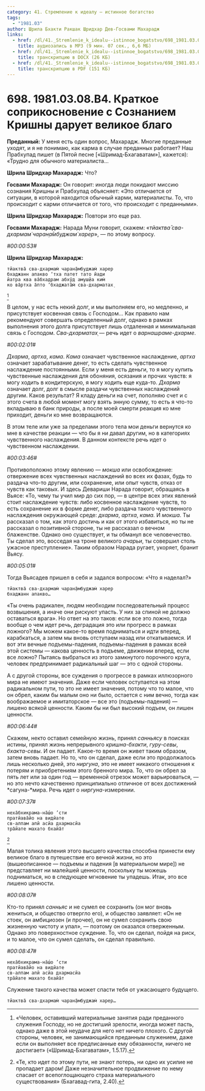 ```yaml
---
category: 41. Стремление к идеалу — истинное богатство
tags:
  - "1981.03"
author: Шрила Бхакти Ракшак Шридхар Дев-Госвами Махарадж
links:
  - href: /dl/41._Stremlenie_k_idealu--istinnoe_bogatstvo/698_1981.03.08.B4_SridharMj_Kratkoe_soprikosnovenie_s_Soznaniem_Krishny_daruet_velikoe_blago.mp3
    title: аудиозапись в MP3 (9 мин. 07 сек., 6,6 МБ)
  - href: /dl/41._Stremlenie_k_idealu--istinnoe_bogatstvo/698_1981.03.08.B4_SridharMj_Kratkoe_soprikosnovenie_s_Soznaniem_Krishny_daruet_velikoe_blago.docx
    title: транскрипцию в DOCX (26 КБ)
  - href: /dl/41._Stremlenie_k_idealu--istinnoe_bogatstvo/698_1981.03.08.B4_SridharMj_Kratkoe_soprikosnovenie_s_Soznaniem_Krishny_daruet_velikoe_blago.pdf
    title: транскрипцию в PDF (151 КБ)
---
```


# 698. 1981.03.08.B4. Краткое соприкосновение с Сознанием Кришны дарует великое благо

**Преданный:** У меня есть один вопрос, Махарадж. Многие преданные уходят, и я не понимаю, как карма в случае преданных работает? Наш Прабхупад пишет (в Пятой песне [«Шримад-Бхагаватам»], кажется): «Трудно для обычного материалиста…

**Шрила Шридхар Махарадж:** Что?

**Госвами Махарадж:** Он говорит: иногда люди покидают миссию сознания Кришны и Прабхупад объясняет: «Это отличается от ситуации, в которой находится обычный карми, материалисты. То, что происходит с карми отличается от того, что происходит с преданными».

**Шрила Шридхар Махарадж:** Повтори это еще раз.

**Госвами Махарадж:** Нарада Муни говорит, скажем: «*тйактва̄ сва-дхармам̇ чаран̣а̄мбуджам̇ харер*», — по этому вопросу.

*#00:00:53#*

**Шрила Шридхар Махарадж:**

    тйактва̄ сва-дхармам̇ чаран̣а̄мбуджам̇ харер
    бхаджанн апакво ‘тха патет тато йади
    йатра ква ва̄бхадрам абхӯд амуш̣йа ким̇
    ко ва̄ртха а̄пто ‘бхаджата̄м̇ сва-дхарматах̣ 
[^_ftn1]

В целом, у нас есть некий долг, и мы выполняем его, но медленно, и присутствует косвенная связь с Господом… Как правило нам рекомендуют совершать определенный долг, однако в рамках выполнения этого долга присутствует лишь отдаленная и минимальная связь с Господом. *Сва-дхарматах̣* — речь идет о *варнашраме-дхарме*.

*#00:02:01#*

*Дхарма*, *артха*, *кама*. *Кама* означает чувственное наслаждение, *артха* означает зарабатывание денег, то есть сделать чувственное наслаждение постоянными. Если у меня есть деньги, то я могу купить чувственные наслаждения для обоняния, осязания и прочих чувств: я могу ходить в кондитерскую, я могу ходить еще куда-то. *Дхарма* означает долг, долг в смысле раздачи чувственных наслаждений другим. Каков результат? Я кладу деньги на счет, пополняю счет и с этого счета в любой момент могу взять энную сумму, то есть я что-то вкладываю в банк природы, а после моей смерти реакция ко мне приходит, деньги ко мне возвращаются.

В этом теле или уже за пределами этого тела мои деньги вернутся ко мне в качестве реакции — что бы я ни давал другим, но в категориях чувственного наслаждения. В данном контексте речь идет о чувственном наслаждении.

*#00:03:46#*

Противоположно этому явлению — *мокша* или освобождение: отвержение всех чувственных наслаждений во всех их фазах, будь то раздача что-то другим, или сохранение, или опыт чувств, отказ от чувств как таковых. И здесь Девариши Нарада говорит, обращаясь в Вьясе: «То, чему ты учил мир до сих пор, — в центре всех этих явлений стоит наслаждение чувств: либо косвенное наслаждение чувств, то есть сохранение их в форме денег, либо раздача такого чувственного наслаждения окружающей среде: *дхарма*, *артха*, *кама.* И *мокша*. Ты рассказал о том, как этого достичь и как от этого избавиться, но ты не рассказал о позитивной стороне, ты не рассказал о вечном блаженстве. Однако оно существует, и ты обманул все человечество. Ты сделал это, восседая на троне великого *ачарьи*, ты совершил столь ужасное преступление». Таким образом Нарада ругает, укоряет, бранит Вьясу.

*#00:05:01#*

Тогда Вьясадев пришел в себя и задался вопросом: «Что я наделал?»

    тйактва̄ сва-дхармам̇ чаран̣а̄мбуджам̇ харер
    бхаджанн апакво…

«Ты очень радикален, людям необходим последовательный процесс возвышения, а иначе они рискуют упасть. У них за спиной не должно оставаться врага». Но ответ на это таков: если все это ложно, тогда вообще о чем идет речь, деградация это или прогресс в рамках ложного? Мы можем какое-то время подниматься и идти вперед, карабкаться, а затем мы вновь отступаем назад или откатываемся. И вот эти вечные подъемы-падения, подъемы-падения в рамках всей этой системы — какова ценность в подъеме, движении вперед, если все ложно? Пытаясь выбраться из этого замкнутого порочного круга, человек предпринимает радикальный шаг — это с одной стороны.

А с другой стороны, все суждения о прогрессе в рамках иллюзорного мира не имеют значения. Даже если человек оступается на этом радикальном пути, то это не имеет значения, потому что то малое, что он обрел, каким бы малым оно ни было, остается с ним вечно, тогда как воображаемое и имитаторское — все это (подъемы-падения) — лишено всякой ценности. Каким бы ни был высокий подъем, он лишен ценности.

*#00:06:44#*

Скажем, некто оставил семейную жизнь, принял *санньясу* в поисках истины, принял жизнь непрерывного *кришна-бхакти*, *гуру-севы*, *бхакта-севы*. И он падает. Какое-то время он живет таким образом, затем вновь падает. Но то, что он сделал, даже если это продолжалось лишь несколько дней, это *ниргуна*, это не имеет никакого отношения к потерям и приобретениям этого бренного мира. То, что он обрел за пять лет или за один год — временной отрезок может варьироваться, — но это нечто качественно принципиально отличное от всех достижений *сагуна-*мира. Речь идет о *ниргуна*-измерении.

*#00:07:37#*

    неха̄бхикрама-на̄ш́о ’сти
    пратйава̄йо на видйате
    св-алпам апй асйа дхармасйа
    тра̄йате махато бхайа̄т
[^_ftn2]

Малая толика явления этого высшего качества способна принести ему великое благо в путешествие его вечной жизни, но это (вышеописанное — подъемы и падения [в материальном мире]) не представляет ни малейшей ценности, поскольку ты можешь подниматься, но в следующее мгновение ты упадешь. Итак, это все лишено ценности.

*#00:08:07#*

Кто-то принял *санньяс* и не сумел ее сохранить (он мог вновь жениться, и общество отвергло его), и общество заявляет: «Он не стоек, он амбициозен (и прочее), он не сумел сохранить свою жизненную чистоту и упал», — поэтому он оказался отверженным. Однако это поверхностное суждение. То, что он сделал, пойдя на риск, и то малое, что он сумел сделать, он сделал правильно.

*#00:08:47#*

    неха̄бхикрама-на̄ш́о ’сти
    пратйава̄йо на видйате
    св-алпам апй асйа дхармасйа
    тра̄йате махато бхайа̄т

Служение такого качества может спасти тебя от ужасающего будущего.

    тйактва̄ сва-дхармам̇ чаран̣а̄мбуджам̇ харер…



[^_ftn1]: «Человек, оставивший материальные занятия ради преданного служения Господу, но не достигший зрелости, иногда может пасть, однако даже в этой неудаче для него нет ничего плохого. С другой стороны, человек, не занимающийся преданным служением, даже если он выполняет все предписанные ему обязанности, ничего не достигает» («Шримад-Бхагаватам», 1.5.17).

[^_ftn2]: «Те, кто идет по этому пути, не знают потерь, ни одно их усилие не пропадает даром! Даже незначительное продвижение по нему спасает от всепоглощающего страха материального существования» (Бхагавад-гита, 2.40).

